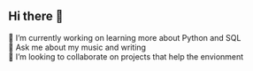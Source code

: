 ## Hi there 👋
🔭 I’m currently working on learning more about Python and SQL<br />
💬 Ask me about my music and writing<br />
👯 I’m looking to collaborate on projects that help the envionment<br />
<!--
**helencaddes/helencaddes** is a ✨ _special_ ✨ repository because its `README.md` (this file) appears on your GitHub profile.

Here are some ideas to get you started:

- 🔭 I’m currently working on ...
- 🌱 I’m currently learning ...
- 👯 I’m looking to collaborate on ...
- 🤔 I’m looking for help with ...
- 💬 Ask me about ...
- 📫 How to reach me: ...
- 😄 Pronouns: ...
- ⚡ Fun fact: ...
-->
